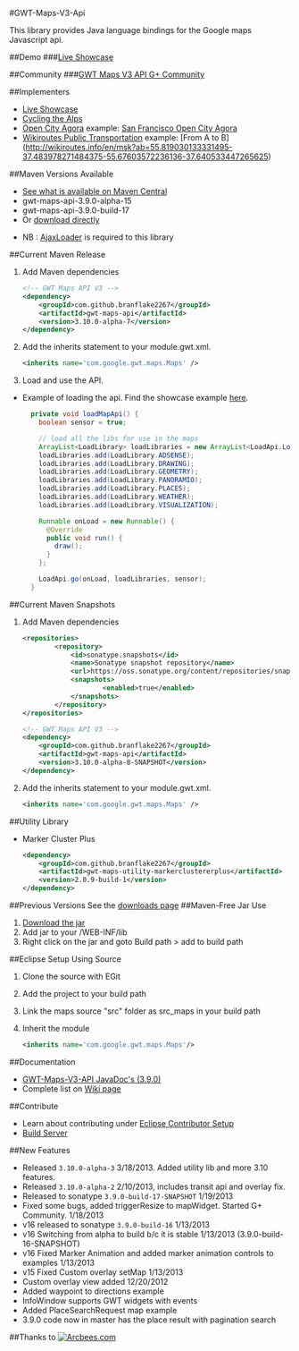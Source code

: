 #GWT-Maps-V3-Api

This library provides Java language bindings for the Google maps Javascript api. 

##Demo
###[Live Showcase](http://gonevertical-apis.appspot.com/)

##Community
###[GWT Maps V3 API G+ Community](https://plus.google.com/communities/105780740892495987648)

##Implementers
* [Live Showcase](http://gonevertical-apis.appspot.com)
* [Cycling the Alps](http://www.cyclingthealps.com)
* [Open City Agora](http://opencityagora.appspot.com/) example: [San Francisco Open City Agora](http://sf.opencityagora.appspot.com/Agora.html)
* [Wikiroutes Public Transportation](http://wikiroutes.info/en/) example: [From A to B] (http://wikiroutes.info/en/msk?ab=55.819030133331495-37.483978271484375-55.67603572236136-37.640533447265625)

##Maven Versions Available
* [See what is available on Maven Central](http://search.maven.org/#search%7Cga%7C1%7Ccom.github.branflake2267)
* gwt-maps-api-3.9.0-alpha-15
* gwt-maps-api-3.9.0-build-17
* Or [download directly](https://github.com/branflake2267/GWT-Maps-V3-Api/wiki/Direct-API-Jar-Downloads)

- NB : [AjaxLoader](http://www.java2s.com/Code/Jar/g/Downloadgwtajaxloader100jar.htm) is required to  this library 

##Current Maven Release	
1. Add Maven dependencies

	```xml
	<!-- GWT Maps API V3 -->
	<dependency>
		<groupId>com.github.branflake2267</groupId>
		<artifactId>gwt-maps-api</artifactId>
		<version>3.10.0-alpha-7</version>
	</dependency>
	
2. Add the inherits statement to your module.gwt.xml.	
	```xml
	<inherits name='com.google.gwt.maps.Maps' />
	```
3. Load and use the API.

* Example of loading the api. Find the showcase example [here](https://github.com/branflake2267/GWT-Maps-V3-Api/blob/master/gwt-maps-showcase/src/main/java/com/google/gwt/maps/testing/client/Showcase.java#L78).
	```java
	  private void loadMapApi() {
	    boolean sensor = true;
	
	    // load all the libs for use in the maps
	    ArrayList<LoadLibrary> loadLibraries = new ArrayList<LoadApi.LoadLibrary>();
	    loadLibraries.add(LoadLibrary.ADSENSE);
	    loadLibraries.add(LoadLibrary.DRAWING);
	    loadLibraries.add(LoadLibrary.GEOMETRY);
	    loadLibraries.add(LoadLibrary.PANORAMIO);
	    loadLibraries.add(LoadLibrary.PLACES);
	    loadLibraries.add(LoadLibrary.WEATHER);
	    loadLibraries.add(LoadLibrary.VISUALIZATION);
	
	    Runnable onLoad = new Runnable() {
	      @Override
	      public void run() {
	        draw();
	      }
	    };
	
	    LoadApi.go(onLoad, loadLibraries, sensor);
	  }
	```

##Current Maven Snapshots
1. Add Maven dependencies	
	```xml
	<repositories>
    		<repository>
        		<id>sonatype.snapshots</id>
        		<name>Sonatype snapshot repository</name>
        		<url>https://oss.sonatype.org/content/repositories/snapshots/</url>
        		<snapshots>
            			<enabled>true</enabled>
        		</snapshots>
    		</repository>
	</repositories>

	<!-- GWT Maps API V3 -->
	<dependency>
		<groupId>com.github.branflake2267</groupId>
		<artifactId>gwt-maps-api</artifactId>
		<version>3.10.0-alpha-8-SNAPSHOT</version>
	</dependency>
	```
	
2. Add the inherits statement to your module.gwt.xml.	
	```xml
	<inherits name='com.google.gwt.maps.Maps' />
	```

##Utility Library


* Marker Cluster Plus

    ```xml
    <dependency>
        <groupId>com.github.branflake2267</groupId>
        <artifactId>gwt-maps-utility-markerclustererplus</artifactId>
        <version>2.0.9-build-1</version>
    </dependency>
    ```

##Previous Versions
See the [downloads page](https://github.com/branflake2267/GWT-Maps-V3-Api/wiki/Direct-API-Jar-Downloads)
##Maven-Free Jar Use
1. [Download the jar](https://github.com/branflake2267/GWT-Maps-V3-Api/wiki/Direct-API-Jar-Downloads)
2. Add jar to your /WEB-INF/lib
3. Right click on the jar and goto Build path > add to build path

##Eclipse Setup Using Source
1. Clone the source with EGit
2. Add the project to your build path
3. Link the maps source "src" folder as src_maps in your build path
4. Inherit the module
	
	```xml
	<inherits name='com.google.gwt.maps.Maps'/>
	```

##Documentation
* [GWT-Maps-V3-API JavaDoc's (3.9.0)](http://branflake2267.github.com/GWT-Maps-V3-Api/javadoc/3.9.0-build-17/)
* Complete list on [Wiki page](https://github.com/branflake2267/GWT-Maps-V3-Api/wiki)

##Contribute
* Learn about contributing under [Eclipse Contributor Setup](https://github.com/branflake2267/GWT-Maps-V3-Api/wiki/Eclipse-Contributor-Setup)
* [Build Server](http://teamcity.gonevertical.org/)

##New Features
* Released `3.10.0-alpha-3` 3/18/2013. Added utility lib and more 3.10 features. 
* Released `3.10.0-alpha-2` 2/10/2013, includes transit api and overlay fix.
* Released to sonatype `3.9.0-build-17-SNAPSHOT` 1/19/2013
* Fixed some bugs, added triggerResize to mapWidget. Started G+ Community. 1/18/2013
* v16 released to sonatype `3.9.0-build-16` 1/13/2013
* v16 Switching from alpha to build b/c it is stable 1/13/2013 (3.9.0-build-16-SNAPSHOT)
* v16 Fixed Marker Animation and added marker animation controls to examples 1/13/2013
* v15 Fixed Custom overlay setMap 1/13/2013
* Custom overlay view added 12/20/2012
* Added waypoint to directions example
* InfoWindow supports GWT widgets with events
* Added PlaceSearchRequest map example
* 3.9.0 code now in master has the place result with pagination search

##Thanks to
[![Arcbees.com](http://arcbees-ads.appspot.com/images/1.png)](http://arcbees.com)
